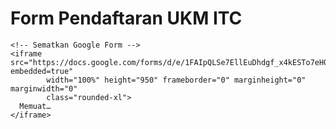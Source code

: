 <!DOCTYPE html>
<html lang="id">
<head>
  <meta charset="UTF-8">
  <meta name="viewport" content="width=device-width, initial-scale=1.0">
  <title>Pendaftaran UKM ITC</title>
  <script src="https://cdn.tailwindcss.com"></script>
</head>
<body class="bg-gradient-to-br from-blue-100 to-blue-200 min-h-screen flex items-center justify-center">

  <div class="bg-white shadow-2xl rounded-2xl p-6 w-full max-w-3xl">
    <h1 class="text-3xl font-bold text-center text-blue-700 mb-6">
      Form Pendaftaran UKM ITC
    </h1>

    <!-- Sematkan Google Form -->
    <iframe src="https://docs.google.com/forms/d/e/1FAIpQLSe7EllEuDhdgf_x4kESTo7eH0BBas0nJW1tnyYuB4NtL6fSWw/viewform?embedded=true"
            width="100%" height="950" frameborder="0" marginheight="0" marginwidth="0"
            class="rounded-xl">
      Memuat…
    </iframe>
  </div>

</body>
</html>
